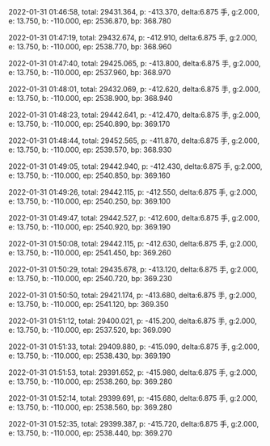 2022-01-31 01:46:58, total: 29431.364, p: -413.370, delta:6.875 手, g:2.000, e: 13.750, b: -110.000, ep: 2536.870, bp: 368.780

2022-01-31 01:47:19, total: 29432.674, p: -412.910, delta:6.875 手, g:2.000, e: 13.750, b: -110.000, ep: 2538.770, bp: 368.960

2022-01-31 01:47:40, total: 29425.065, p: -413.800, delta:6.875 手, g:2.000, e: 13.750, b: -110.000, ep: 2537.960, bp: 368.970

2022-01-31 01:48:01, total: 29432.069, p: -412.620, delta:6.875 手, g:2.000, e: 13.750, b: -110.000, ep: 2538.900, bp: 368.940

2022-01-31 01:48:23, total: 29442.641, p: -412.470, delta:6.875 手, g:2.000, e: 13.750, b: -110.000, ep: 2540.890, bp: 369.170

2022-01-31 01:48:44, total: 29452.565, p: -411.870, delta:6.875 手, g:2.000, e: 13.750, b: -110.000, ep: 2539.570, bp: 368.930

2022-01-31 01:49:05, total: 29442.940, p: -412.430, delta:6.875 手, g:2.000, e: 13.750, b: -110.000, ep: 2540.850, bp: 369.160

2022-01-31 01:49:26, total: 29442.115, p: -412.550, delta:6.875 手, g:2.000, e: 13.750, b: -110.000, ep: 2540.250, bp: 369.100

2022-01-31 01:49:47, total: 29442.527, p: -412.600, delta:6.875 手, g:2.000, e: 13.750, b: -110.000, ep: 2540.920, bp: 369.190

2022-01-31 01:50:08, total: 29442.115, p: -412.630, delta:6.875 手, g:2.000, e: 13.750, b: -110.000, ep: 2541.450, bp: 369.260

2022-01-31 01:50:29, total: 29435.678, p: -413.120, delta:6.875 手, g:2.000, e: 13.750, b: -110.000, ep: 2540.720, bp: 369.230

2022-01-31 01:50:50, total: 29421.174, p: -413.680, delta:6.875 手, g:2.000, e: 13.750, b: -110.000, ep: 2541.120, bp: 369.350

2022-01-31 01:51:12, total: 29400.021, p: -415.200, delta:6.875 手, g:2.000, e: 13.750, b: -110.000, ep: 2537.520, bp: 369.090

2022-01-31 01:51:33, total: 29409.880, p: -415.090, delta:6.875 手, g:2.000, e: 13.750, b: -110.000, ep: 2538.430, bp: 369.190

2022-01-31 01:51:53, total: 29391.652, p: -415.980, delta:6.875 手, g:2.000, e: 13.750, b: -110.000, ep: 2538.260, bp: 369.280

2022-01-31 01:52:14, total: 29399.691, p: -415.680, delta:6.875 手, g:2.000, e: 13.750, b: -110.000, ep: 2538.560, bp: 369.280

2022-01-31 01:52:35, total: 29399.387, p: -415.720, delta:6.875 手, g:2.000, e: 13.750, b: -110.000, ep: 2538.440, bp: 369.270